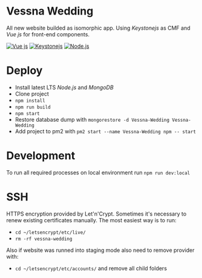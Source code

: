 # Vessna Wedding

All new website builded as isomorphic app. Using _Keystonejs_ as CMF and _Vue js_ for front-end components.

[![Vue js](https://image.ibb.co/jYMzWw/vuejs.png)](https://vuejs.org/v2/guide/) [![Keystonejs](https://image.ibb.co/cZN6Bw/keystonejs.png)](http://keystonejs.com/docs/) [![Node.js](https://image.ibb.co/g4FhjG/nodejs.png)](https://nodejs.org/en/docs/)

# Deploy

  - Install latest LTS _Node.js_ and _MongoDB_
  - Clone project
  - `npm install`
  - `npm run build`
  - `npm start`
  - Restore database dump with `mongorestore -d Vessna-Wedding Vessna-Wedding`
  - Add project to pm2 with `pm2 start --name Vessna-Wedding npm -- start`

# Development

To run all required processes on local environment run `npm run dev:local`

# SSH

HTTPS encryption provided by Let'n'Crypt. Sometimes it's necessary to renew existing certificates manually. The most easiest way is to run:

* `cd ~/letsencrypt/etc/live/`
* `rm -rf vessna-wedding`

Also if website was runned into staging mode also need to remove provider with:

* `cd ~/letsencrypt/etc/accounts/` and remove all child folders
